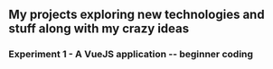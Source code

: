 ## My projects exploring new technologies and stuff along with my crazy ideas 

### Experiment 1 - A VueJS application -- beginner coding
